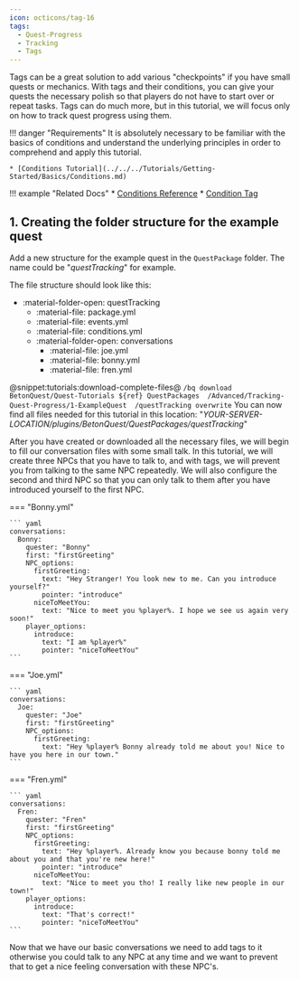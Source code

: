 ```yaml
---
icon: octicons/tag-16
tags:
  - Quest-Progress
  - Tracking
  - Tags
---
```


Tags can be a great solution to add various "checkpoints" if you have small quests or mechanics. With 
tags and their conditions, you can give your quests the necessary polish so that players do not have to start over 
or repeat tasks. Tags can do much more, but in this tutorial, we will focus only on how to track quest progress 
using them.

<div class="grid" markdown>
!!! danger "Requirements"
    It is absolutely necessary to be familiar with the basics of conditions and understand the underlying principles
    in order to comprehend and apply this tutorial.
    
    * [Conditions Tutorial](../../../Tutorials/Getting-Started/Basics/Conditions.md)

!!! example "Related Docs"
    * [Conditions Reference](../../../Documentation/Scripting/About-Scripting.md#conditions)
    * [Condition Tag](../../../Documentation/Scripting/Building-Blocks/Conditions-List.md#tag-tag)
</div>

## 1. Creating the folder structure for the example quest

Add a new structure for the example quest in the `QuestPackage` folder. The name could be "_questTracking_" for example.

The file structure should look like this:

* :material-folder-open: questTracking
    - :material-file: package.yml
    - :material-file: events.yml
    - :material-file: conditions.yml
    - :material-folder-open: conversations
        - :material-file: joe.yml
        - :material-file: bonny.yml
        - :material-file: fren.yml

@snippet:tutorials:download-complete-files@
    ```
    /bq download BetonQuest/Quest-Tutorials ${ref} QuestPackages 
    /Advanced/Tracking-Quest-Progress/1-ExampleQuest 
    /questTracking overwrite
    ```
    You can now find all files needed for this tutorial in this location:
    "_YOUR-SERVER-LOCATION/plugins/BetonQuest/QuestPackages/questTracking_"

After you have created or downloaded all the necessary files, we will begin to fill our conversation files with some
small talk. In this tutorial, we will create three NPCs that you have to talk to, and with tags, we will prevent you 
from talking to the same NPC repeatedly. We will also configure the second and third NPC so that you can only talk 
to them after you have introduced yourself to the first NPC.

=== "Bonny.yml"

    ``` yaml
    conversations:
      Bonny:
        quester: "Bonny"
        first: "firstGreeting"
        NPC_options:
          firstGreeting:
            text: "Hey Stranger! You look new to me. Can you introduce yourself?"
            pointer: "introduce"
          niceToMeetYou:
            text: "Nice to meet you %player%. I hope we see us again very soon!"
        player_options:
          introduce:
            text: "I am %player%"
            pointer: "niceToMeetYou"
    ```

=== "Joe.yml"

    ``` yaml
    conversations:
      Joe:
        quester: "Joe"
        first: "firstGreeting"
        NPC_options:
          firstGreeting:
            text: "Hey %player% Bonny already told me about you! Nice to have you here in our town."
    ```
    
=== "Fren.yml"

    ``` yaml
    conversations:
      Fren:
        quester: "Fren"
        first: "firstGreeting"
        NPC_options:
          firstGreeting:
            text: "Hey %player%. Already know you because bonny told me about you and that you're new here!"
            pointer: "introduce"
          niceToMeetYou:
            text: "Nice to meet you tho! I really like new people in our town!"
        player_options:
          introduce:
            text: "That's correct!"
            pointer: "niceToMeetYou"
    ```
    
Now that we have our basic conversations we need to add tags to it otherwise you could talk to any NPC at any time
and we want to prevent that to get a nice feeling conversation with these NPC's.


